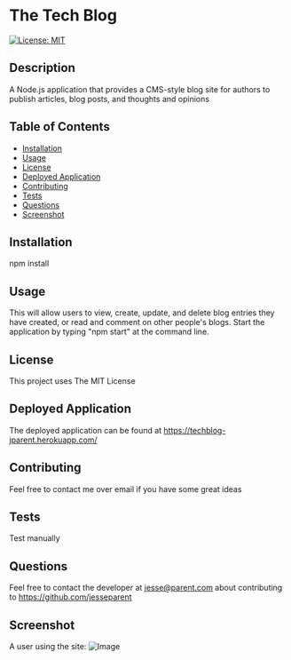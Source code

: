 # The Tech Blog

[![License: MIT](https://img.shields.io/badge/License-MIT-yellow.svg)](https://opensource.org/licenses/MIT)

## Description

A Node.js application that provides a CMS-style blog site for authors to publish articles, blog posts, and thoughts and opinions

## Table of Contents

- [Installation](#installation)
- [Usage](#usage)
- [License](#license)
- [Deployed Application](#deployed-application)
- [Contributing](#contributing)
- [Tests](#tests)
- [Questions](#questions)
- [Screenshot](#screenshot)

## Installation

npm install

## Usage

This will allow users to view, create, update, and delete blog entries they have created, or read and comment on other people's blogs. Start the application by typing "npm start" at the command line.

## License

This project uses The MIT License

## Deployed Application

The deployed application can be found at https://techblog-jparent.herokuapp.com/

## Contributing

Feel free to contact me over email if you have some great ideas

## Tests

Test manually

## Questions

Feel free to contact the developer at jesse@parent.com about contributing to https://github.com/jesseparent

## Screenshot

A user using the site: ![Image](./screenshots/webpage.gif)
